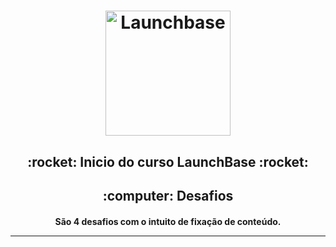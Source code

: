 <h1 align="center">
    <img alt="Launchbase" src="https://github.com/Rocketseat/bootcamp-launchbase-desafios-02/blob/master/desafios/logo.svg" width="200px" />
</h1>

<h2 align="center">
:rocket: Inicio do curso LaunchBase :rocket:
</h2>
<h2 align="center">
:computer: Desafios
</h2>
<h4 align="center">
São 4 desafios com o intuito de fixação de conteúdo.

---
</h4>
